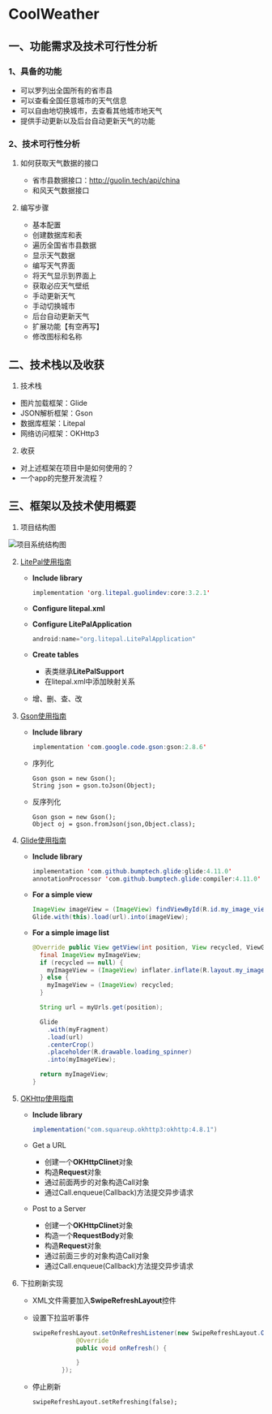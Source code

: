 # CoolWeather



## 一、功能需求及技术可行性分析 

### 1、具备的功能

- 可以罗列出全国所有的省市县
- 可以查看全国任意城市的天气信息
- 可以自由地切换城市，去查看其他城市地天气
- 提供手动更新以及后台自动更新天气的功能



### 2、技术可行性分析

1. 如何获取天气数据的接口
   - 省市县数据接口：http://guolin.tech/api/china
   - 和风天气数据接口

2. 编写步骤
   - 基本配置
   - 创建数据库和表
   - 遍历全国省市县数据
   - 显示天气数据
   - 编写天气界面
   - 将天气显示到界面上
   - 获取必应天气壁纸
   - 手动更新天气
   - 手动切换城市
   - 后台自动更新天气
   - 扩展功能【有空再写】
   - 修改图标和名称



## 二、技术栈以及收获

1. 技术栈

- 图片加载框架：Glide
- JSON解析框架：Gson
- 数据库框架：Litepal
- 网络访问框架：OKHttp3

2. 收获

- 对上述框架在项目中是如何使用的？
- 一个app的完整开发流程？



## 三、框架以及技术使用概要

1. 项目结构图

![项目系统结构图](https://tva1.sinaimg.cn/large/007S8ZIlly1gi7j4n0k05j30lw0msmzf.jpg)



2. [LitePal使用指南](https://github.com/guolindev/LitePal)

   - **Include library**

     ```java
     implementation 'org.litepal.guolindev:core:3.2.1'
     ```

   - **Configure litepal.xml**

   - **Configure LitePalApplication**

     ```java
     android:name="org.litepal.LitePalApplication"
     ```

   - **Create tables**
     - 表类继承**LitePalSupport** 
     - 在litepal.xml中添加映射关系

   - 增、删、查、改



2. [Gson使用指南](https://github.com/google/gson)

   - **Include library**

     ```java
     implementation 'com.google.code.gson:gson:2.8.6'
     ```

   - 序列化

     ```
     Gson gson = new Gson();
     String json = gson.toJson(Object);
     ```

   - 反序列化

     ```
     Gson gson = new Gson();
     Object oj = gson.fromJson(json,Object.class);
     ```

     



4. [Glide使用指南](https://github.com/bumptech/glide)

   - **Include library**

     ```java
     implementation 'com.github.bumptech.glide:glide:4.11.0'
     annotationProcessor 'com.github.bumptech.glide:compiler:4.11.0'
     ```

   - **For  a simple view**

     ```java
     ImageView imageView = (ImageView) findViewById(R.id.my_image_view);
     Glide.with(this).load(url).into(imageView);
     ```

   - **For a simple image list**

     ```java
     @Override public View getView(int position, View recycled, ViewGroup container) {
       final ImageView myImageView;
       if (recycled == null) {
         myImageView = (ImageView) inflater.inflate(R.layout.my_image_view, container, false);
       } else {
         myImageView = (ImageView) recycled;
       }
     
       String url = myUrls.get(position);
     
       Glide
         .with(myFragment)
         .load(url)
         .centerCrop()
         .placeholder(R.drawable.loading_spinner)
         .into(myImageView);
     
       return myImageView;
     }
     ```

     

   

5. [OKHttp使用指南](https://square.github.io/okhttp/)

   - **Include library**

     ```java
     implementation("com.squareup.okhttp3:okhttp:4.8.1")
     ```

   - Get a URL

     - 创建一个**OKHttpClinet**对象
     - 构造**Request**对象
     - 通过前面两步的对象构造Call对象
     - 通过Call.enqueue(Callback)方法提交异步请求

   - Post to a Server

     - 创建一个**OKHttpClinet**对象
     - 构造一个**RequestBody**对象
     - 构造**Request**对象
     - 通过前面三步的对象构造Call对象
     - 通过Call.enqueue(Callback)方法提交异步请求



6. 下拉刷新实现

   - XML文件需要加入**SwipeRefreshLayout**控件

   - 设置下拉监听事件

     ```java
     swipeRefreshLayout.setOnRefreshListener(new SwipeRefreshLayout.OnRefreshListener() {
                 @Override
                 public void onRefresh() {
     
                 }
             });
     ```

   - 停止刷新

     ```
     swipeRefreshLayout.setRefreshing(false);
     ```

     







